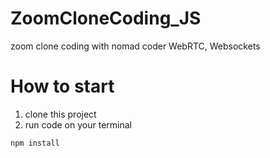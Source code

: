 # ZoomCloneCoding_JS
zoom clone coding with nomad coder
WebRTC, Websockets

# How to start
1. clone this project
2. run code on your terminal
```
npm install
```
